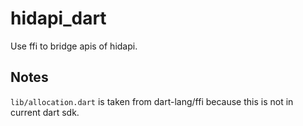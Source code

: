 # hidapi_dart

Use ffi to bridge apis of hidapi.

## Notes
  `lib/allocation.dart` is taken from dart-lang/ffi because this is not in current dart sdk.

